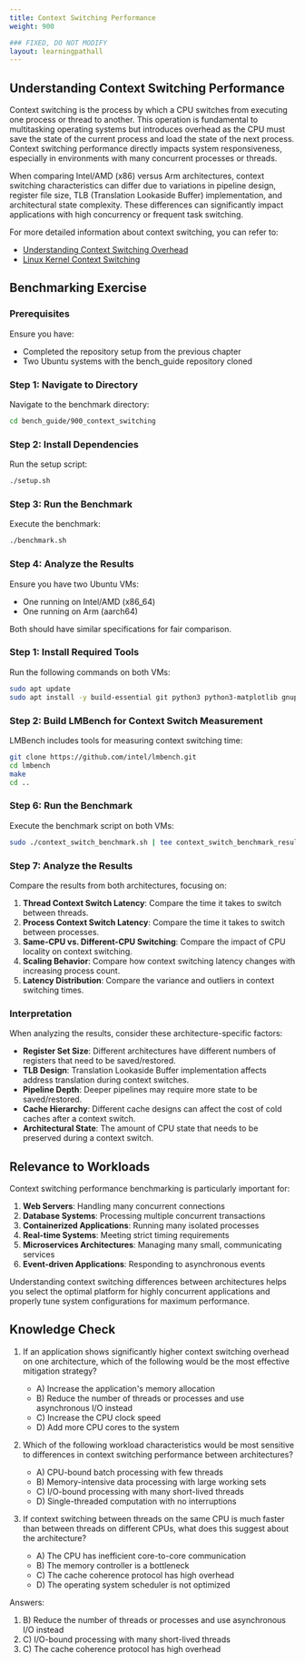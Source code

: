 ```yaml
---
title: Context Switching Performance
weight: 900

### FIXED, DO NOT MODIFY
layout: learningpathall
---
```


## Understanding Context Switching Performance

Context switching is the process by which a CPU switches from executing one process or thread to another. This operation is fundamental to multitasking operating systems but introduces overhead as the CPU must save the state of the current process and load the state of the next process. Context switching performance directly impacts system responsiveness, especially in environments with many concurrent processes or threads.

When comparing Intel/AMD (x86) versus Arm architectures, context switching characteristics can differ due to variations in pipeline design, register file size, TLB (Translation Lookaside Buffer) implementation, and architectural state complexity. These differences can significantly impact applications with high concurrency or frequent task switching.

For more detailed information about context switching, you can refer to:
- [Understanding Context Switching Overhead](https://eli.thegreenplace.net/2018/measuring-context-switching-and-memory-overheads-for-linux-threads/)
- [Linux Kernel Context Switching](https://www.kernel.org/doc/html/latest/scheduler/sched-design-CFS.html)

## Benchmarking Exercise

### Prerequisites

Ensure you have:
- Completed the repository setup from the previous chapter
- Two Ubuntu systems with the bench_guide repository cloned

### Step 1: Navigate to Directory

Navigate to the benchmark directory:

```bash
cd bench_guide/900_context_switching
```

### Step 2: Install Dependencies

Run the setup script:

```bash
./setup.sh
```

### Step 3: Run the Benchmark

Execute the benchmark:

```bash
./benchmark.sh
```

### Step 4: Analyze the Results

Ensure you have two Ubuntu VMs:
- One running on Intel/AMD (x86_64)
- One running on Arm (aarch64)

Both should have similar specifications for fair comparison.

### Step 1: Install Required Tools

Run the following commands on both VMs:

```bash
sudo apt update
sudo apt install -y build-essential git python3 python3-matplotlib gnuplot linux-tools-common linux-tools-generic
```

### Step 2: Build LMBench for Context Switch Measurement

LMBench includes tools for measuring context switching time:

```bash
git clone https://github.com/intel/lmbench.git
cd lmbench
make
cd ..
```

### Step 6: Run the Benchmark

Execute the benchmark script on both VMs:

```bash
sudo ./context_switch_benchmark.sh | tee context_switch_benchmark_results.txt
```

### Step 7: Analyze the Results

Compare the results from both architectures, focusing on:

1. **Thread Context Switch Latency**: Compare the time it takes to switch between threads.
2. **Process Context Switch Latency**: Compare the time it takes to switch between processes.
3. **Same-CPU vs. Different-CPU Switching**: Compare the impact of CPU locality on context switching.
4. **Scaling Behavior**: Compare how context switching latency changes with increasing process count.
5. **Latency Distribution**: Compare the variance and outliers in context switching times.

### Interpretation

When analyzing the results, consider these architecture-specific factors:

- **Register Set Size**: Different architectures have different numbers of registers that need to be saved/restored.
- **TLB Design**: Translation Lookaside Buffer implementation affects address translation during context switches.
- **Pipeline Depth**: Deeper pipelines may require more state to be saved/restored.
- **Cache Hierarchy**: Different cache designs can affect the cost of cold caches after a context switch.
- **Architectural State**: The amount of CPU state that needs to be preserved during a context switch.

## Relevance to Workloads

Context switching performance benchmarking is particularly important for:

1. **Web Servers**: Handling many concurrent connections
2. **Database Systems**: Processing multiple concurrent transactions
3. **Containerized Applications**: Running many isolated processes
4. **Real-time Systems**: Meeting strict timing requirements
5. **Microservices Architectures**: Managing many small, communicating services
6. **Event-driven Applications**: Responding to asynchronous events

Understanding context switching differences between architectures helps you select the optimal platform for highly concurrent applications and properly tune system configurations for maximum performance.

## Knowledge Check

1. If an application shows significantly higher context switching overhead on one architecture, which of the following would be the most effective mitigation strategy?
   - A) Increase the application's memory allocation
   - B) Reduce the number of threads or processes and use asynchronous I/O instead
   - C) Increase the CPU clock speed
   - D) Add more CPU cores to the system

2. Which of the following workload characteristics would be most sensitive to differences in context switching performance between architectures?
   - A) CPU-bound batch processing with few threads
   - B) Memory-intensive data processing with large working sets
   - C) I/O-bound processing with many short-lived threads
   - D) Single-threaded computation with no interruptions

3. If context switching between threads on the same CPU is much faster than between threads on different CPUs, what does this suggest about the architecture?
   - A) The CPU has inefficient core-to-core communication
   - B) The memory controller is a bottleneck
   - C) The cache coherence protocol has high overhead
   - D) The operating system scheduler is not optimized

Answers:
1. B) Reduce the number of threads or processes and use asynchronous I/O instead
2. C) I/O-bound processing with many short-lived threads
3. C) The cache coherence protocol has high overhead